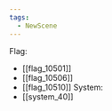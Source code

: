 ```yaml
---
tags:
  - NewScene
---
```

Flag:
- [[flag_10501]]
- [[flag_10506]]
- [[flag_10510]]
System:
- [[system_40]]
